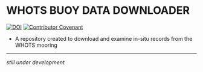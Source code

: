 # WHOTS BUOY DATA DOWNLOADER

[![DOI](https://zenodo.org/badge/DOI/10.5281/zenodo.6479135.svg)](https://doi.org/10.5281/zenodo.6479135)
[![Contributor Covenant](https://img.shields.io/badge/Contributor%20Covenant-2.1-4baaaa.svg)](CODE_OF_CONDUCT.md)


* A repository created to download and examine in-situ records from the 
WHOTS mooring

------------------------------------------------------

*still under development*

